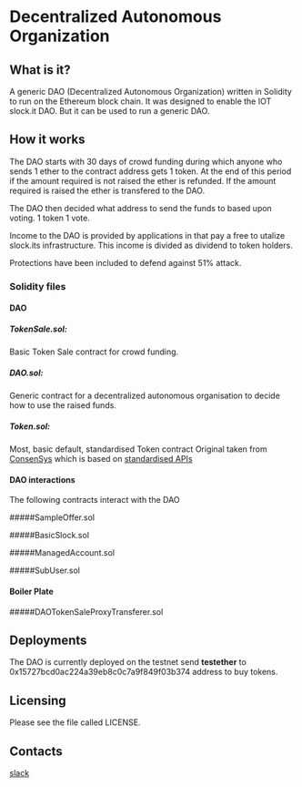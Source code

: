 # Decentralized Autonomous Organization


## What is it? 
A generic DAO (Decentralized Autonomous Organization) written in Solidity to run on the Ethereum block chain. It was designed to enable the IOT slock.it DAO. But it can be used to run a generic DAO.                  

## How it works
The DAO starts with 30 days of crowd funding during which anyone who sends 1 ether to the contract address gets 1 token. At the end of this period if the amount required is not raised the ether is refunded. If the amount required is raised the ether is transfered to the DAO.

The DAO then decided what address to send the funds to based upon voting. 1 token 1 vote.

Income to the DAO is provided by applications in that pay a free to utalize slock.its infrastructure. This income is divided as dividend to token holders.

Protections have been included to defend against 51% attack.


### Solidity files
#### DAO
##### TokenSale.sol: 
Basic Token Sale contract for crowd funding. 

##### DAO.sol:
Generic contract for a decentralized autonomous organisation to decide how to use the raised funds. 

##### Token.sol: 
Most, basic default, standardised Token contract
Original taken from [ConsenSys](https://github.com/ConsenSys/Tokens/blob/master/Token_Contracts/contracts/Standard_Token.sol)
which is based on [standardised APIs](https://github.com/ethereum/wiki/wiki/Standardized_Contract_APIs)

#### DAO interactions
The following contracts interact with the DAO

#####SampleOffer.sol

#####BasicSlock.sol

#####ManagedAccount.sol

#####SubUser.sol

#### Boiler Plate

#####DAOTokenSaleProxyTransferer.sol

## Deployments
The DAO is currently deployed on the testnet send **testether** to 0x15727bcd0ac224a39eb8c0c7a9f849f03b374 address to buy tokens. 

## Licensing
Please see the file called LICENSE.

## Contacts
[slack](https://slockit.slack.com/messages/dao-fication/)

